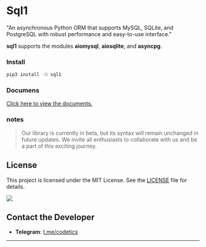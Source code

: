 # Sql1

"An asynchronous Python ORM that supports MySQL, SQLite, and PostgreSQL with robust performance and easy-to-use interface."  
  
**sql1** supports the modules **aiomysql**, **aiosqlite**, and **asyncpg**.



### Install
```bash
pip3 install -U sql1
``` 


### Documens
[Click here to view the documents.](https://github.com/nouqte/sql1/doc/install.md)


### notes

> Our library is currently in beta, but its syntax will remain unchanged in future updates. We invite all enthusiasts to collaborate with us and be a part of this exciting journey.



  
## License

This project is licensed under the MIT License. See the [LICENSE](https://github.com/NuoQTe/sql1/blob/main/LICENSE) file for details.

<a href="https://pypi.org/project/sql1/"><img src="https://img.shields.io/badge/sql1-0.1.0-F5F5F5?style=flat-square&labelColor=DC143C"></a> 

## Contact the Developer
- **Telegram**: [t.me/codetics](https://t.me/codetics)

---